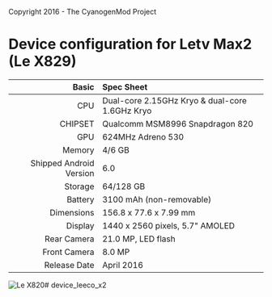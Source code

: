 Copyright 2016 - The CyanogenMod Project

Device configuration for Letv Max2 (Le X829)
=====================================

Basic   | Spec Sheet
-------:|:-------------------------
CPU     | Dual-core 2.15GHz Kryo & dual-core 1.6GHz Kryo
CHIPSET | Qualcomm MSM8996 Snapdragon 820
GPU     | 624MHz Adreno 530
Memory  | 4/6 GB
Shipped Android Version | 6.0
Storage | 64/128 GB
Battery | 3100 mAh (non-removable)
Dimensions | 156.8 x 77.6 x 7.99 mm
Display | 1440 x 2560 pixels, 5.7" AMOLED
Rear Camera  | 21.0 MP, LED flash
Front Camera | 8.0 MP
Release Date | April 2016

![Le X820](http://img2.hdletv.com/file/20160905/default/12511498927079974 "Le X829")# device_leeco_x2
